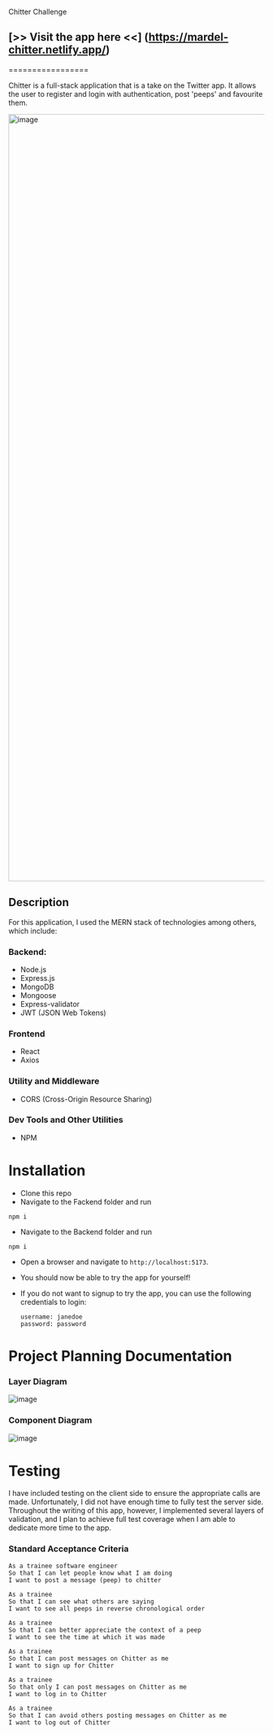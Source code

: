 Chitter Challenge
##   [>> Visit the app here <<] (https://mardel-chitter.netlify.app/) 

=================

Chitter is a full-stack application that is a take on the Twitter app. It allows the user to register and login with authentication, post 'peeps' and favourite them. 

<img width="1509" alt="image" src="https://github.com/mardeldev/chitter-challenge/assets/73969781/2ebe8e05-9709-418d-8f34-5e2ff967ff59">


## Description
For this application, I used the MERN stack of technologies among others, which include:
### Backend: 
- Node.js
- Express.js
- MongoDB
- Mongoose
- Express-validator
- JWT (JSON Web Tokens)

### Frontend
- React
- Axios

### Utility and Middleware
- CORS (Cross-Origin Resource Sharing)

### Dev Tools and Other Utilities
- NPM

# Installation
- Clone this repo
- Navigate to the Fackend folder and run
```
npm i
```
- Navigate to the Backend folder and run
```
npm i
```
- Open a browser and navigate to `http://localhost:5173`.
- You should now be able to try the app for yourself!

- If you do not want to signup to try the app, you can use the following credentials to login:
  ```
  username: janedoe
  password: password
  ```

# Project Planning Documentation
### Layer Diagram
![image](https://github.com/mardeldev/chitter-challenge/assets/73969781/c1f298a6-5a10-4655-bf49-3b802a240f4d)

### Component Diagram
![image](https://github.com/mardeldev/chitter-challenge/assets/73969781/9256435d-a99c-4e3b-8a6a-f056725dcb41)


# Testing
I have included testing on the client side to ensure the appropriate calls are made. Unfortunately, I did not have enough time to fully test the server side. Throughout the writing of this app, however, I implemented several layers of validation, and I plan to achieve full test coverage when I am able to dedicate more time to the app.

### Standard Acceptance Criteria
```
As a trainee software engineer
So that I can let people know what I am doing  
I want to post a message (peep) to chitter

As a trainee
So that I can see what others are saying  
I want to see all peeps in reverse chronological order

As a trainee
So that I can better appreciate the context of a peep
I want to see the time at which it was made

As a trainee
So that I can post messages on Chitter as me
I want to sign up for Chitter

As a trainee
So that only I can post messages on Chitter as me
I want to log in to Chitter

As a trainee
So that I can avoid others posting messages on Chitter as me
I want to log out of Chitter
```

